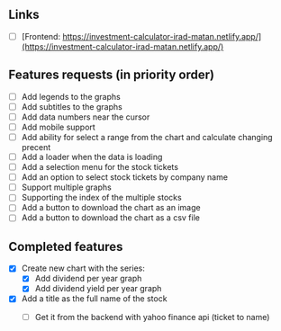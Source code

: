 ## Links
- [ ] [Frontend: https://investment-calculator-irad-matan.netlify.app/](https://investment-calculator-irad-matan.netlify.app/)

## Features requests (in priority order)
- [ ] Add legends to the graphs
- [ ] Add subtitles to the graphs
- [ ] Add data numbers near the cursor
- [ ] Add mobile support
- [ ] Add ability for select a range from the chart and calculate changing precent
- [ ] Add a loader when the data is loading
- [ ] Add a selection menu for the stock tickets
- [ ] Add an option to select stock tickets by company name
- [ ] Support multiple graphs
- [ ] Supporting the index of the multiple stocks
- [ ] Add a button to download the chart as an image
- [ ] Add a button to download the chart as a csv file

## Completed features
- [x] Create new chart with the series:
    - [x] Add dividend per year graph
    - [x] Add dividend yield per year graph
- [x] Add a title as the full name of the stock
    - [ ] Get it from the backend with yahoo finance api (ticket to name)


